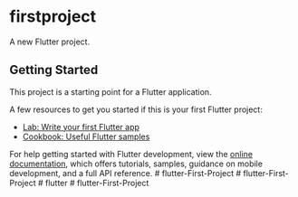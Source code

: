 # firstproject

A new Flutter project.

## Getting Started

This project is a starting point for a Flutter application.

A few resources to get you started if this is your first Flutter project:

- [Lab: Write your first Flutter app](https://docs.flutter.dev/get-started/codelab)
- [Cookbook: Useful Flutter samples](https://docs.flutter.dev/cookbook)

For help getting started with Flutter development, view the
[online documentation](https://docs.flutter.dev/), which offers tutorials,
samples, guidance on mobile development, and a full API reference.
#   f l u t t e r - F i r s t - P r o j e c t  
 #   f l u t t e r - F i r s t - P r o j e c t  
 #   f l u t t e r  
 #   f l u t t e r - F i r s t - P r o j e c t  
 